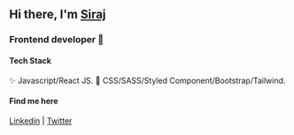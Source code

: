 ## Hi there, I'm [Siraj]  

### Frontend developer 🚧

#### Tech Stack
✨ Javascript/React JS. 
🌈 CSS/SASS/Styled Component/Bootstrap/Tailwind. 

#### Find me here
[Linkedin] | [Twitter]

<br/>

[Siraj]: https://portfolio-2-0-hazel-one.vercel.app/
[twitter]: https://twitter.com/engsiraj_
[linkedin]: https://linkedin.com/in/engsiraj

